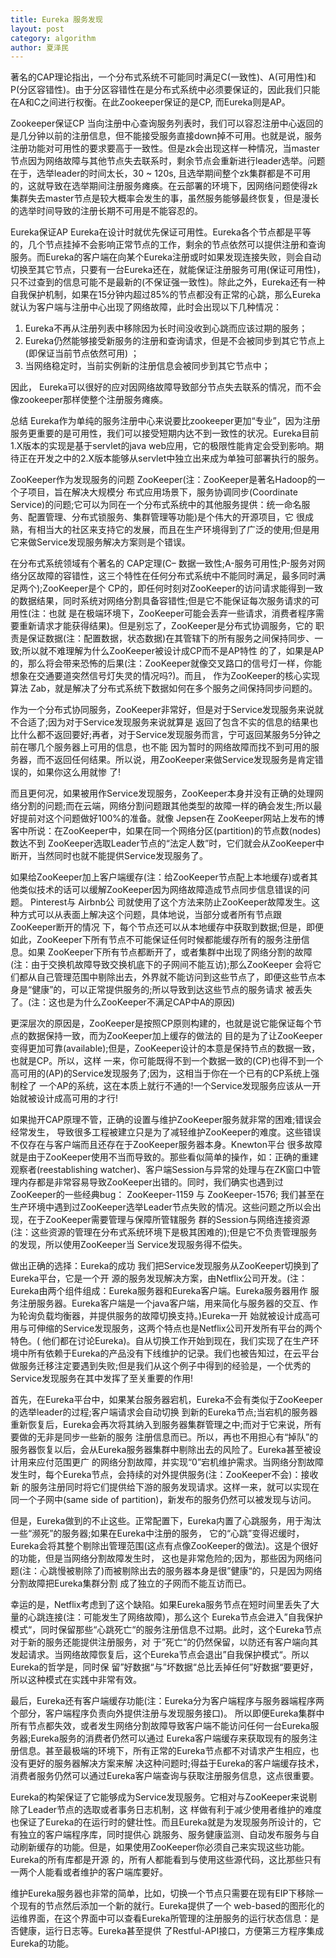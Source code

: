 ```yaml
---
title: Eureka 服务发现
layout: post
category: algorithm
author: 夏泽民
---
```

著名的CAP理论指出，一个分布式系统不可能同时满足C(一致性)、A(可用性)和P(分区容错性)。由于分区容错性在是分布式系统中必须要保证的，因此我们只能在A和C之间进行权衡。在此Zookeeper保证的是CP, 而Eureka则是AP。

Zookeeper保证CP
当向注册中心查询服务列表时，我们可以容忍注册中心返回的是几分钟以前的注册信息，但不能接受服务直接down掉不可用。也就是说，服务注册功能对可用性的要求要高于一致性。但是zk会出现这样一种情况，当master节点因为网络故障与其他节点失去联系时，剩余节点会重新进行leader选举。问题在于，选举leader的时间太长，30 ~ 120s, 且选举期间整个zk集群都是不可用的，这就导致在选举期间注册服务瘫痪。在云部署的环境下，因网络问题使得zk集群失去master节点是较大概率会发生的事，虽然服务能够最终恢复，但是漫长的选举时间导致的注册长期不可用是不能容忍的。

Eureka保证AP
Eureka在设计时就优先保证可用性。Eureka各个节点都是平等的，几个节点挂掉不会影响正常节点的工作，剩余的节点依然可以提供注册和查询服务。而Eureka的客户端在向某个Eureka注册或时如果发现连接失败，则会自动切换至其它节点，只要有一台Eureka还在，就能保证注册服务可用(保证可用性)，只不过查到的信息可能不是最新的(不保证强一致性)。除此之外，Eureka还有一种自我保护机制，如果在15分钟内超过85%的节点都没有正常的心跳，那么Eureka就认为客户端与注册中心出现了网络故障，此时会出现以下几种情况： 
1. Eureka不再从注册列表中移除因为长时间没收到心跳而应该过期的服务； 
2. Eureka仍然能够接受新服务的注册和查询请求，但是不会被同步到其它节点上(即保证当前节点依然可用) ；
3. 当网络稳定时，当前实例新的注册信息会被同步到其它节点中；

因此， Eureka可以很好的应对因网络故障导致部分节点失去联系的情况，而不会像zookeeper那样使整个注册服务瘫痪。

总结
Eureka作为单纯的服务注册中心来说要比zookeeper更加“专业”，因为注册服务更重要的是可用性，我们可以接受短期内达不到一致性的状况。Eureka目前1.X版本的实现是基于servlet的java web应用，它的极限性能肯定会受到影响。期待正在开发之中的2.X版本能够从servlet中独立出来成为单独可部署执行的服务。
<!-- more -->
ZooKeeper作为发现服务的问题
ZooKeeper(注：ZooKeeper是著名Hadoop的一个子项目，旨在解决大规模分 布式应用场景下，服务协调同步(Coordinate Service)的问题;它可以为同在一个分布式系统中的其他服务提供：统一命名服务、配置管理、分布式锁服务、集群管理等功能)是个伟大的开源项目，它 很成熟，有相当大的社区来支持它的发展，而且在生产环境得到了广泛的使用;但是用它来做Service发现服务解决方案则是个错误。

在分布式系统领域有个著名的 CAP定理(C– 数据一致性;A-服务可用性;P-服务对网络分区故障的容错性，这三个特性在任何分布式系统中不能同时满足，最多同时满足两个);ZooKeeper是个 CP的，即任何时刻对ZooKeeper的访问请求能得到一致的数据结果，同时系统对网络分割具备容错性;但是它不能保证每次服务请求的可用性(注：也就 是在极端环境下，ZooKeeper可能会丢弃一些请求，消费者程序需要重新请求才能获得结果)。但是别忘了，ZooKeeper是分布式协调服务，它的 职责是保证数据(注：配置数据，状态数据)在其管辖下的所有服务之间保持同步、一致;所以就不难理解为什么ZooKeeper被设计成CP而不是AP特性 的了，如果是AP的，那么将会带来恐怖的后果(注：ZooKeeper就像交叉路口的信号灯一样，你能想象在交通要道突然信号灯失灵的情况吗?)。而且， 作为ZooKeeper的核心实现算法 Zab，就是解决了分布式系统下数据如何在多个服务之间保持同步问题的。

作为一个分布式协同服务，ZooKeeper非常好，但是对于Service发现服务来说就不合适了;因为对于Service发现服务来说就算是 返回了包含不实的信息的结果也比什么都不返回要好;再者，对于Service发现服务而言，宁可返回某服务5分钟之前在哪几个服务器上可用的信息，也不能 因为暂时的网络故障而找不到可用的服务器，而不返回任何结果。所以说，用ZooKeeper来做Service发现服务是肯定错误的，如果你这么用就惨 了!

而且更何况，如果被用作Service发现服务，ZooKeeper本身并没有正确的处理网络分割的问题;而在云端，网络分割问题跟其他类型的故障一样的确会发生;所以最好提前对这个问题做好100%的准备。就像 Jepsen在 ZooKeeper网站上发布的博客中所说：在ZooKeeper中，如果在同一个网络分区(partition)的节点数(nodes)数达不到 ZooKeeper选取Leader节点的“法定人数”时，它们就会从ZooKeeper中断开，当然同时也就不能提供Service发现服务了。

如果给ZooKeeper加上客户端缓存(注：给ZooKeeper节点配上本地缓存)或者其他类似技术的话可以缓解ZooKeeper因为网络故障造成节点同步信息错误的问题。 Pinterest与 Airbnb公 司就使用了这个方法来防止ZooKeeper故障发生。这种方式可以从表面上解决这个问题，具体地说，当部分或者所有节点跟ZooKeeper断开的情况 下，每个节点还可以从本地缓存中获取到数据;但是，即便如此，ZooKeeper下所有节点不可能保证任何时候都能缓存所有的服务注册信息。如果 ZooKeeper下所有节点都断开了，或者集群中出现了网络分割的故障(注：由于交换机故障导致交换机底下的子网间不能互访);那么ZooKeeper 会将它们都从自己管理范围中剔除出去，外界就不能访问到这些节点了，即便这些节点本身是“健康”的，可以正常提供服务的;所以导致到达这些节点的服务请求 被丢失了。(注：这也是为什么ZooKeeper不满足CAP中A的原因)

更深层次的原因是，ZooKeeper是按照CP原则构建的，也就是说它能保证每个节点的数据保持一致，而为ZooKeeper加上缓存的做法的 目的是为了让ZooKeeper变得更加可靠(available);但是，ZooKeeper设计的本意是保持节点的数据一致，也就是CP。所以，这样 一来，你可能既得不到一个数据一致的(CP)也得不到一个高可用的(AP)的Service发现服务了;因为，这相当于你在一个已有的CP系统上强制栓了 一个AP的系统，这在本质上就行不通的!一个Service发现服务应该从一开始就被设计成高可用的才行!

如果抛开CAP原理不管，正确的设置与维护ZooKeeper服务就非常的困难;错误会 经常发生， 导致很多工程被建立只是为了减轻维护ZooKeeper的难度。这些错误不仅存在与客户端而且还存在于ZooKeeper服务器本身。Knewton平台 很多故障就是由于ZooKeeper使用不当而导致的。那些看似简单的操作，如：正确的重建观察者(reestablishing watcher)、客户端Session与异常的处理与在ZK窗口中管理内存都是非常容易导致ZooKeeper出错的。同时，我们确实也遇到过 ZooKeeper的一些经典bug： ZooKeeper-1159 与 ZooKeeper-1576; 我们甚至在生产环境中遇到过ZooKeeper选举Leader节点失败的情况。这些问题之所以会出现，在于ZooKeeper需要管理与保障所管辖服务 群的Session与网络连接资源(注：这些资源的管理在分布式系统环境下是极其困难的);但是它不负责管理服务的发现，所以使用ZooKeeper当 Service发现服务得不偿失。

做出正确的选择：Eureka的成功
我们把Service发现服务从ZooKeeper切换到了Eureka平台，它是一个开 源的服务发现解决方案，由Netflix公司开发。(注：Eureka由两个组件组成：Eureka服务器和Eureka客户端。Eureka服务器用作 服务注册服务器。Eureka客户端是一个java客户端，用来简化与服务器的交互、作为轮询负载均衡器，并提供服务的故障切换支持。)Eureka一开 始就被设计成高可用与可伸缩的Service发现服务，这两个特点也是Netflix公司开发所有平台的两个特色。( 他们都在讨论Eureka)。自从切换工作开始到现在，我们实现了在生产环境中所有依赖于Eureka的产品没有下线维护的记录。我们也被告知过，在云平台做服务迁移注定要遇到失败;但是我们从这个例子中得到的经验是，一个优秀的Service发现服务在其中发挥了至关重要的作用!

首先，在Eureka平台中，如果某台服务器宕机，Eureka不会有类似于ZooKeeper的选举leader的过程;客户端请求会自动切换 到新的Eureka节点;当宕机的服务器重新恢复后，Eureka会再次将其纳入到服务器集群管理之中;而对于它来说，所有要做的无非是同步一些新的服务 注册信息而已。所以，再也不用担心有“掉队”的服务器恢复以后，会从Eureka服务器集群中剔除出去的风险了。Eureka甚至被设计用来应付范围更广 的网络分割故障，并实现“0”宕机维护需求。当网络分割故障发生时，每个Eureka节点，会持续的对外提供服务(注：ZooKeeper不会)：接收新 的服务注册同时将它们提供给下游的服务发现请求。这样一来，就可以实现在同一个子网中(same side of partition)，新发布的服务仍然可以被发现与访问。

但是，Eureka做到的不止这些。正常配置下，Eureka内置了心跳服务，用于淘汰一些“濒死”的服务器;如果在Eureka中注册的服务， 它的“心跳”变得迟缓时，Eureka会将其整个剔除出管理范围(这点有点像ZooKeeper的做法)。这是个很好的功能，但是当网络分割故障发生时， 这也是非常危险的;因为，那些因为网络问题(注：心跳慢被剔除了)而被剔除出去的服务器本身是很”健康“的，只是因为网络分割故障把Eureka集群分割 成了独立的子网而不能互访而已。

幸运的是，Netflix考虑到了这个缺陷。如果Eureka服务节点在短时间里丢失了大量的心跳连接(注：可能发生了网络故障)，那么这个 Eureka节点会进入”自我保护模式“，同时保留那些“心跳死亡“的服务注册信息不过期。此时，这个Eureka节点对于新的服务还能提供注册服务，对 于”死亡“的仍然保留，以防还有客户端向其发起请求。当网络故障恢复后，这个Eureka节点会退出”自我保护模式“。所以Eureka的哲学是，同时保 留”好数据“与”坏数据“总比丢掉任何”好数据“要更好，所以这种模式在实践中非常有效。

最后，Eureka还有客户端缓存功能(注：Eureka分为客户端程序与服务器端程序两个部分，客户端程序负责向外提供注册与发现服务接口)。 所以即便Eureka集群中所有节点都失效，或者发生网络分割故障导致客户端不能访问任何一台Eureka服务器;Eureka服务的消费者仍然可以通过 Eureka客户端缓存来获取现有的服务注册信息。甚至最极端的环境下，所有正常的Eureka节点都不对请求产生相应，也没有更好的服务器解决方案来解 决这种问题时;得益于Eureka的客户端缓存技术，消费者服务仍然可以通过Eureka客户端查询与获取注册服务信息，这点很重要。

Eureka的构架保证了它能够成为Service发现服务。它相对与ZooKeeper来说剔除了Leader节点的选取或者事务日志机制，这 样做有利于减少使用者维护的难度也保证了Eureka的在运行时的健壮性。而且Eureka就是为发现服务所设计的，它有独立的客户端程序库，同时提供心 跳服务、服务健康监测、自动发布服务与自动刷新缓存的功能。但是，如果使用ZooKeeper你必须自己来实现这些功能。Eureka的所有库都是开源 的，所有人都能看到与使用这些源代码，这比那些只有一两个人能看或者维护的客户端库要好。

维护Eureka服务器也非常的简单，比如，切换一个节点只需要在现有EIP下移除一个现有的节点然后添加一个新的就行。Eureka提供了一个 web-based的图形化的运维界面，在这个界面中可以查看Eureka所管理的注册服务的运行状态信息：是否健康，运行日志等。Eureka甚至提供 了Restful-API接口，方便第三方程序集成Eureka的功能。
